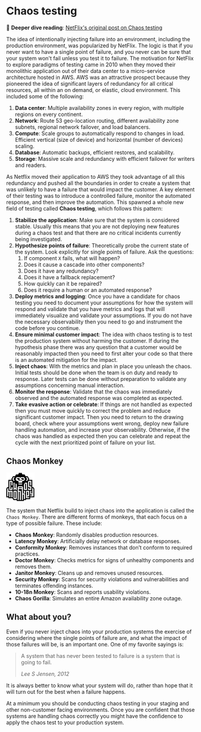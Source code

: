 # Chaos testing

📖 **Deeper dive reading**: [NetFlix's original post on Chaos testing](https://netflixtechblog.com/the-netflix-simian-army-16e57fbab116)

The idea of intentionally injecting failure into an environment, including the production environment, was popularized by NetFlix. The logic is that if you never want to have a single point of failure, and you never can be sure that your system won't fail unless you test it to failure. The motivation for NetFlix to explore paradigms of testing came in 2010 when they moved their monolithic application out of their data center to a micro-service architecture hosted in AWS. AWS was an attractive prospect because they pioneered the idea of significant layers of redundancy for all critical resources, all within an on demand, or elastic, cloud environment. This included some of the following:

1. **Data center**: Multiple availability zones in every region, with multiple regions on every continent.
1. **Network**: Route 53 geo-location routing, different availability zone subnets, regional network failover, and load balancers.
1. **Compute**: Scale groups to automatically respond to changes in load. Efficient vertical (size of device) and horizontal (number of devices) scaling.
1. **Database**: Automatic backups, efficient restores, and scalability.
1. **Storage**: Massive scale and redundancy with efficient failover for writers and readers.

As Netflix moved their application to AWS they took advantage of all this redundancy and pushed all the boundaries in order to create a system that was unlikely to have a failure that would impact the customer. A key element of their testing was to introduce a controlled failure, monitor the automated response, and then improve the automation. This spawned a whole new field of testing called **Chaos testing**, which follows this pattern:

1. **Stabilize the application**: Make sure that the system is considered stable. Usually this means that you are not deploying new features during a chaos test and that there are no critical incidents currently being investigated.
1. **Hypothesize points of failure**: Theoretically probe the current state of the system. Look explicitly for single points of failure. Ask the questions:
   1. If component `X` fails, what will happen?
   1. Does it cause a cascade into other components?
   1. Does it have any redundancy?
   1. Does it have a fallback replacement?
   1. How quickly can it be repaired?
   1. Does it require a human or an automated response?
1. **Deploy metrics and logging**: Once you have a candidate for chaos testing you need to document your assumptions for how the system will respond and validate that you have metrics and logs that will immediately visualize and validate your assumptions. If you do not have the necessary observability then you need to go and instrument the code before you continue.
1. **Ensure minimal customer impact**: The idea with chaos testing is to test the production system without harming the customer. If during the hypothesis phase there was any question that a customer would be reasonably impacted then you need to first alter your code so that there is an automated mitigation for the impact.
1. **Inject chaos**: With the metrics and plan in place you unleash the chaos. Initial tests should be done when the team is on duty and ready to response. Later tests can be done without preparation to validate any assumptions concerning manual interaction.
1. **Monitor the response**: Validate that the chaos was immediately observed and the automated response was completed as expected.
1. **Take evasive action or celebrate**: If things are not handled as expected then you must move quickly to correct the problem and reduce significant customer impact. Then you need to return to the drawing board, check where your assumptions went wrong, deploy new failure handling automation, and increase your observability. Otherwise, if the chaos was handled as expected then you can celebrate and repeat the cycle with the next prioritized point of failure on your list.

## Chaos Monkey

![alt text](chaosMonkeyIcon.png)

The system that Netflix build to inject chaos into the application is called the `Chaos Monkey`. There are different forms of monkeys, that each focus on a type of possible failure. These include:

- **Chaos Monkey**: Randomly disables production resources.
- **Latency Monkey**: Artificially delay network or database responses.
- **Conformity Monkey**: Removes instances that don’t conform to required practices.
- **Doctor Monkey**: Checks metrics for signs of unhealthy components and removes them.
- **Janitor Monkey**: Cleans up and removes unused resources.
- **Security Monkey**: Scans for security violations and vulnerabilities and terminates offending instances.
- **10-18n Monkey**: Scans and reports usability violations.
- **Chaos Gorilla**: Simulates an entire Amazon availability zone outage.

## What about you?

Even if you never inject chaos into your production systems the exercise of considering where the single points of failure are, and what the impact of those failures will be, is an important one. One of my favorite sayings is:

> A system that has never been tested to failure is a system that is going to fail.
>
> _Lee S Jensen, 2012_

It is always better to know what your system will do, rather than hope that it will turn out for the best when a failure happens.

At a minimum you should be conducting chaos testing in your staging and other non-customer facing environments. Once you are confident that those systems are handling chaos correctly you might have the confidence to apply the chaos test to your production system.
